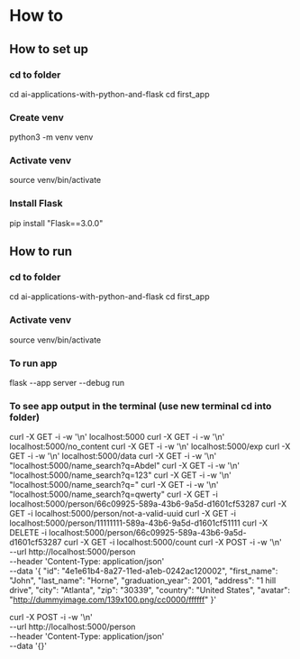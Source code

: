 # How to

## How to set up

### cd to folder
cd ai-applications-with-python-and-flask
cd first_app

### Create venv
python3 -m venv venv

### Activate venv
source venv/bin/activate

### Install Flask
pip install "Flask==3.0.0"

## How to run

### cd to folder
cd ai-applications-with-python-and-flask
cd first_app

### Activate venv
source venv/bin/activate

### To run app
flask --app server --debug run

### To see app output in the terminal (use new terminal cd into folder)
curl -X GET -i -w '\n' localhost:5000
curl -X GET -i -w '\n' localhost:5000/no_content
curl -X GET -i -w '\n' localhost:5000/exp
curl -X GET -i -w '\n' localhost:5000/data
curl -X GET -i -w '\n' "localhost:5000/name_search?q=Abdel"
curl -X GET -i -w '\n' "localhost:5000/name_search?q=123"
curl -X GET -i -w '\n' "localhost:5000/name_search?q="
curl -X GET -i -w '\n' "localhost:5000/name_search?q=qwerty"
curl -X GET -i localhost:5000/person/66c09925-589a-43b6-9a5d-d1601cf53287
curl -X GET -i localhost:5000/person/not-a-valid-uuid
curl -X GET -i localhost:5000/person/11111111-589a-43b6-9a5d-d1601cf51111
curl -X DELETE -i localhost:5000/person/66c09925-589a-43b6-9a5d-d1601cf53287
curl -X GET -i localhost:5000/count
curl -X POST -i -w '\n' \
  --url http://localhost:5000/person \
  --header 'Content-Type: application/json' \
  --data '{
        "id": "4e1e61b4-8a27-11ed-a1eb-0242ac120002",
        "first_name": "John",
        "last_name": "Horne",
        "graduation_year": 2001,
        "address": "1 hill drive",
        "city": "Atlanta",
        "zip": "30339",
        "country": "United States",
        "avatar": "http://dummyimage.com/139x100.png/cc0000/ffffff"
}'

curl -X POST -i -w '\n' \
  --url http://localhost:5000/person \
  --header 'Content-Type: application/json' \
  --data '{}'
